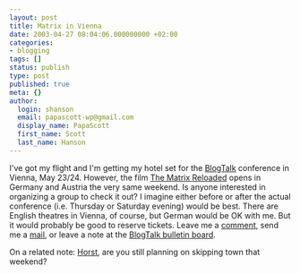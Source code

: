 ```yaml
---
layout: post
title: Matrix in Vienna
date: 2003-04-27 08:04:06.000000000 +02:00
categories:
- blogging
tags: []
status: publish
type: post
published: true
meta: {}
author:
  login: shanson
  email: papascott-wp@gmail.com
  display_name: PapaScott
  first_name: Scott
  last_name: Hanson
---
```

<p>I've got my flight and I'm getting my hotel set for the <a title="BlogTalk - A European Weblog-Conference" href="http://blogtalk.net/">BlogTalk</a> conference in Vienna, May 23/24. However, the film <a title="The Matrix Reloaded" href="http://whatisthematrix.warnerbros.com/">The Matrix Reloaded</a> opens in Germany and Austria the very same weekend. Is anyone interested in organizing a group to check it out? I imagine either before or after the actual conference (i.e. Thursday or Saturday evening) would be best. There are English theatres in Vienna, of course, but German would be OK with me. But it would probably be good to reserve tickets. Leave me a <a href="http://www.papascott.de/2003/04/27/2156.php">comment</a>, send me a <a href="&#109;&#97;&#105;&#108;&#116;&#111;&#58;&#115;&#104;&#97;&#110;&#115;&#111;&#110;&#64;&#115;&#104;&#99;&#111;&#110;&#46;&#99;&#111;&#109;">mail</a>, or leave a note at the <a title="Bloggers at Blogtalk - QuickTopic bulletin board" href="http://www.quicktopic.com/21/H/x5bvCiC6qMs">BlogTalk bulletin board</a>.</p>
<p>On a related note: <a title="The Aardvark Speaks :: Horst Prillinger's weblog" href="http://mailbox.univie.ac.at/~prillih3/blog/">Horst</a>, are you still planning  on skipping town that weekend?</p>

